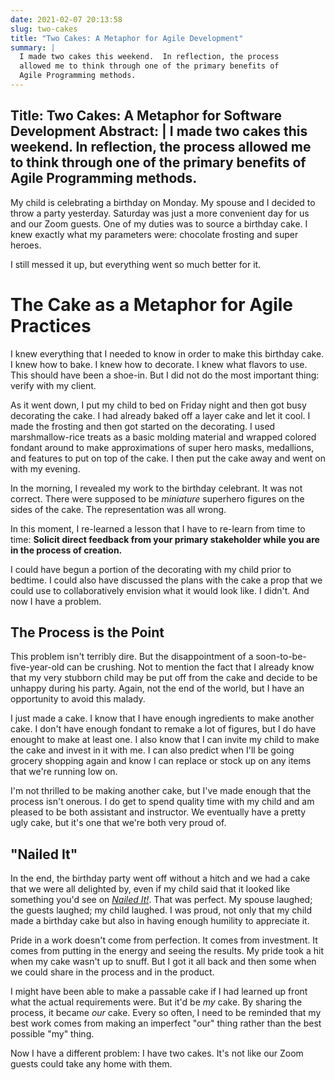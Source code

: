 ```yaml
---
date: 2021-02-07 20:13:58
slug: two-cakes
title: "Two Cakes: A Metaphor for Agile Development"
summary: |
  I made two cakes this weekend.  In reflection, the process
  allowed me to think through one of the primary benefits of
  Agile Programming methods.
---
```

Title: Two Cakes: A Metaphor for Software Development
Abstract: |
	I made two cakes this weekend.  In reflection, the process
	allowed me to think through one of the primary benefits of
	Agile Programming methods.
--------------------------------------------------------------

My child is celebrating a birthday on Monday.  My spouse and I decided to throw a party yesterday.  Saturday was just a more convenient day for us and our Zoom guests.  One of my duties was to source a birthday cake.  I knew exactly what my parameters were: chocolate frosting and super heroes.

I still messed it up, but everything went so much better for it.

# The Cake as a Metaphor for Agile Practices

I knew everything that I needed to know in order to make this birthday cake.  I knew how to bake.  I knew how to decorate.  I knew what flavors to use.  This should have been a shoe-in.  But I did not do the most important thing: verify with my client.

As it went down, I put my child to bed on Friday night and then got busy decorating the cake.  I had already baked off a layer cake and let it cool.  I made the frosting and then got started on the decorating.  I used marshmallow-rice treats as a basic molding material and wrapped colored fondant around to make approximations of super hero masks, medallions, and features to put on top of the cake.  I then put the cake away and went on with my evening.

In the morning, I revealed my work to the birthday celebrant.  It was not correct.  There were supposed to be *miniature* superhero figures on the sides of the cake.  The representation was all wrong.

In this moment, I re-learned a lesson that I have to re-learn from time to time: **Solicit direct feedback from your primary stakeholder while you are in the process of creation.**

I could have begun a portion of the decorating with my child prior to bedtime.  I could also have discussed the plans with the cake a prop that we could use to collaboratively envision what it would look like.  I didn't.  And now I have a problem.

## The Process is the Point

This problem isn't terribly dire.  But the disappointment of a soon-to-be-five-year-old can be crushing.  Not to mention the fact that I already know that my very stubborn child may be put off from the cake and decide to be unhappy during his party.  Again, not the end of the world, but I have an opportunity to avoid this malady.

I just made a cake.  I know that I have enough ingredients to make another cake.  I don't have enough fondant to remake a lot of figures, but I do have enought to make at least one.  I also know that I can invite my child to make the cake and invest in it with me.  I can also predict when I'll be going grocery shopping again and know I can replace or stock up on any items that we're running low on.

I'm not thrilled to be making another cake, but I've made enough that the process isn't onerous.  I do get to spend quality time with my child and am pleased to be both assistant and instructor.  We eventually have a pretty ugly cake, but it's one that we're both very proud of.

## "Nailed It"

In the end, the birthday party went off without a hitch and we had a cake that we were all delighted by, even if my child said that it looked like something you'd see on *[Nailed It!](https://en.wikipedia.org/wiki/Nailed_It!)*.  That was perfect.  My spouse laughed; the guests laughed; my child laughed.  I was proud, not only that my child made a birthday cake but also in having enough humility to appreciate it.

Pride in a work doesn't come from perfection.  It comes from investment.  It comes from putting in the energy and seeing the results.  My pride took a hit when my cake wasn't up to snuff.  But I got it all back and then some when we could share in the process and in the product.

I might have been able to make a passable cake if I had learned up front what the actual requirements were.  But it'd be *my* cake.  By sharing the process, it became *our* cake.  Every so often, I need to be reminded that my best work comes from making an imperfect "our" thing rather than the best possible "my" thing.

Now I have a different problem: I have two cakes.  It's not like our Zoom guests could take any home with them.
